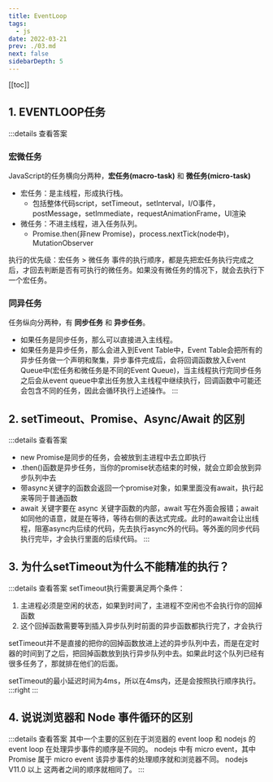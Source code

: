```yaml
---
title: EventLoop
tags: 
  - js
date: 2022-03-21
prev: ./03.md
next: false
sidebarDepth: 5
---
```

[[toc]]

## 1. EVENTLOOP任务

:::details 查看答案
### 宏微任务
JavaScript的任务横向分两种，**宏任务(macro-task)** 和 **微任务(micro-task)**

- 宏任务：是主线程，形成执行栈。
    + 包括整体代码script，setTimeout，setInterval，I/O事件，postMessage，setImmediate，requestAnimationFrame，UI渲染
- 微任务：不进主线程，进入任务队列。
    + Promise.then(非new Promise)，process.nextTick(node中)，MutationObserver

执行的优先级：宏任务 > 微任务
事件的执行顺序，都是先把宏任务执行完成之后，才回去判断是否有可执行的微任务。如果没有微任务的情况下，就会去执行下一个宏任务。

### 同异任务
任务纵向分两种，有 **同步任务** 和 **异步任务**。

- 如果任务是同步任务，那么可以直接进入主线程。
- 如果任务是异步任务，那么会进入到Event Table中，Event Table会把所有的异步任务做一个声明和聚集，异步事件完成后，会将回调函数放入Event Queue中(宏任务和微任务是不同的Event Queue)，当主线程执行完同步任务之后会从event queue中拿出任务放入主线程中继续执行，回调函数中可能还会包含不同的任务，因此会循环执行上述操作。
:::
## 2. setTimeout、Promise、Async/Await 的区别

:::details 查看答案
- new Promise是同步的任务，会被放到主进程中去立即执行
- .then()函数是异步任务，当你的promise状态结束的时候，就会立即会放到异步队列中去
- 带async关键字的函数会返回一个promise对象，如果里面没有await，执行起来等同于普通函数
- await 关键字要在 async 关键字函数的内部，await 写在外面会报错；await如同他的语意，就是在等待，等待右侧的表达式完成。此时的await会让出线程，阻塞async内后续的代码，先去执行async外的代码。等外面的同步代码执行完毕，才会执行里面的后续代码。
:::

## 3. 为什么setTimeout为什么不能精准的执行？

:::details 查看答案
setTimeout执行需要满足两个条件：
1. 主进程必须是空闲的状态，如果到时间了，主进程不空闲也不会执行你的回掉函数 
2. 这个回掉函数需要等到插入异步队列时前面的异步函数都执行完了，才会执行 

setTimeout并不是直接的把你的回掉函数放进上述的异步队列中去，而是在定时器的时间到了之后，把回掉函数放到执行异步队列中去。如果此时这个队列已经有很多任务了，那就排在他们的后面。

setTimeout的最小延迟时间为4ms，所以在4ms内，还是会按照执行顺序执行。
:::right
[]()
:::

## 4. 说说浏览器和 Node 事件循环的区别

:::details 查看答案
其中一个主要的区别在于浏览器的 event loop 和 nodejs 的 event loop 在处理异步事件的顺序是不同的。
nodejs 中有 micro event，其中 Promise 属于 micro event 该异步事件的处理顺序就和浏览器不同。
nodejs V11.0 以上 这两者之间的顺序就相同了。
:::

